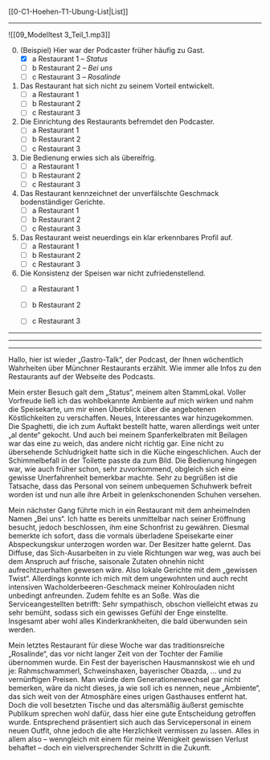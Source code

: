 [[0-C1-Hoehen-T1-Ubung-List|List]]

---

![[09_Modelltest 3_Teil_1.mp3]]

0. (Beispiel) Hier war der Podcaster früher häufig zu Gast.  
   - [x] a Restaurant 1 – *Status*  
   - [ ] b Restaurant 2 – *Bei uns*  
   - [ ] c Restaurant 3 – *Rosalinde*  

1. Das Restaurant hat sich nicht zu seinem Vorteil entwickelt.  
   - [ ] a Restaurant 1  
   - [ ] b Restaurant 2  
   - [ ] c Restaurant 3  

2. Die Einrichtung des Restaurants befremdet den Podcaster.  
   - [ ] a Restaurant 1  
   - [ ] b Restaurant 2  
   - [ ] c Restaurant 3  

3. Die Bedienung erwies sich als übereifrig.  
   - [ ] a Restaurant 1  
   - [ ] b Restaurant 2  
   - [ ] c Restaurant 3  

4. Das Restaurant kennzeichnet der unverfälschte Geschmack bodenständiger Gerichte.  
   - [ ] a Restaurant 1  
   - [ ] b Restaurant 2  
   - [ ] c Restaurant 3  

5. Das Restaurant weist neuerdings ein klar erkennbares Profil auf.  
   - [ ] a Restaurant 1  
   - [ ] b Restaurant 2  
   - [ ] c Restaurant 3  

6. Die Konsistenz der Speisen war nicht zufriedenstellend.  
   - [ ] a Restaurant 1  
   - [ ] b Restaurant 2  
   - [ ] c Restaurant 3  



---
---
---


Hallo, hier ist wieder „Gastro-Talk“, der Podcast, der Ihnen wöchentlich Wahrheiten über Münchner Restaurants erzählt. Wie immer alle Infos zu den Restaurants auf der Webseite des Podcasts.

Mein erster Besuch galt dem „Status“, meinem alten StammLokal. Voller Vorfreude ließ ich das wohlbekannte Ambiente auf mich wirken und nahm die Speisekarte, um mir einen Überblick über die angebotenen Köstlichkeiten zu verschaffen. Neues, Interessantes war hinzugekommen. Die Spaghetti, die ich zum Auftakt bestellt hatte, waren allerdings weit unter „al dente“ gekocht. Und auch bei meinem Spanferkelbraten mit Beilagen war das eine zu weich, das andere nicht richtig gar. Eine nicht zu übersehende Schludrigkeit hatte sich in die Küche eingeschlichen. Auch der Schimmelbefall in der Toilette passte da zum Bild. Die Bedienung hingegen war, wie auch früher schon, sehr zuvorkommend, obgleich sich eine gewisse Unerfahrenheit bemerkbar machte. Sehr zu begrüßen ist die Tatsache, dass das Personal von seinem unbequemen Schuhwerk befreit worden ist und nun alle ihre Arbeit in gelenkschonenden Schuhen versehen.

Mein nächster Gang führte mich in ein Restaurant mit dem anheimelnden Namen „Bei uns“. Ich hatte es bereits unmittelbar nach seiner Eröffnung besucht, jedoch beschlossen, ihm eine Schonfrist zu gewähren. Diesmal bemerkte ich sofort, dass die vormals überladene Speisekarte einer Abspeckungskur unterzogen worden war. Der Besitzer hatte gelernt. Das Diffuse, das Sich-Ausarbeiten in zu viele Richtungen war weg, was auch bei dem Anspruch auf frische, saisonale Zutaten ohnehin nicht aufrechtzuerhalten gewesen wäre. Also lokale Gerichte mit dem „gewissen Twist“. Allerdings konnte ich mich mit dem ungewohnten und auch recht intensiven Wacholderbeeren-Geschmack meiner Kohlrouladen nicht unbedingt anfreunden. Zudem fehlte es an Soße. Was die Serviceangestellten betrifft: Sehr sympathisch, obschon vielleicht etwas zu sehr bemüht, sodass sich ein gewisses Gefühl der Enge einstellte. Insgesamt aber wohl alles Kinderkrankheiten, die bald überwunden sein werden.

Mein letztes Restaurant für diese Woche war das traditionsreiche „Rosalinde“, das vor nicht langer Zeit von der Tochter der Familie übernommen wurde. Ein Fest der bayerischen Hausmannskost wie eh und je: Rahmschwammerl, Schweinshaxen, bayerischer Obazda, … und zu vernünftigen Preisen. Man würde dem Generationenwechsel gar nicht bemerken, wäre da nicht dieses, ja wie soll ich es nennen, neue „Ambiente“, das sich weit von der Atmosphäre eines urigen Gasthauses entfernt hat. Doch die voll besetzten Tische und das altersmäßig äußerst gemischte Publikum sprechen wohl dafür, dass hier eine gute Entscheidung getroffen wurde. Entsprechend präsentiert sich auch das Servicepersonal in einem neuen Outfit, ohne jedoch die alte Herzlichkeit vermissen zu lassen. Alles in allem also – wenngleich mit einem für meine Wenigkeit gewissen Verlust behaftet – doch ein vielversprechender Schritt in die Zukunft. 